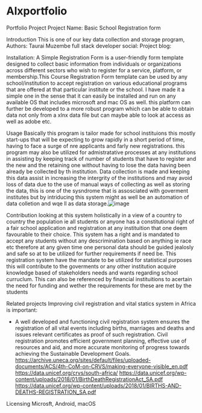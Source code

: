 # Alxportfolio
Portfolio Project
 Project Name: Basic School Registration form

 Introduction 
 This is one of our key data collection and storage program,
 Authors: Taurai Muzembe full stack developer 
 social:
 Project blog:


 Installation:
 A Simple Registration Form is a user-friendly form template designed to collect basic information from individuals or organizations across different sectors who wish to register for a service, platform, or membership.This Course Registration Form template can be used by any school/institution to accept registration on various educational programs that are offered at that particular institute or the school. I have made it a simple one in the sense that it can easily be installed and run on any available OS that includes microsoft and mac OS as well. this platform can further be developed to a more robust program which can be able to obtain data not only from a xlnx data file but can maybe able to look at access as well as adobe etc.

 Usage 
 Basically this program is tailor made for school instituions this mostly start-ups that will be expecting to grow rapidly in a short period of time, having to face a surge of nre applicants and farly new registrations. this program may also be utilized for admistratative processes at any institutions in assisting by keeping track of number of students that have to register and the new and the retaining one without having to lose the data having been already be collected by th institution. Data collection is made and keeping this data assist in increasing the intergrity of the institutions and may avoid loss of data due to the use of manual ways of collecting as well as storing the data, this is one of the sysndrome that is assosciated with goverment institutes but by intriducing this system might as well be an automation of data colletion and wqe ll as data storage.![image](https://github.com/user-attachments/assets/a77da50e-8e4a-4a60-9d14-4475b59ac28f)

Contribution
looking at this system holistically in a view of a country to country the population ie all students or anyone has a constitutional right of a fair school application and registration at any instituition that one deem favourable to their choice. This system has a right and is mandated to accept any students without any descrimination based on anything ie race etc therefore at any given time one personal data should be guided jealosly and safe so at to be utilized for further requirements if need be. This registration system have the mandate to be utilized for statistical purposes this will contribute to the goverments or any other institution acquire knowledge based of stakeholders needs and wants regarding school curruclum. This can also be referenced by financial instituitions to acertain the need for funding and wether the requirements for these are met by the students 

Related projects
Improving civil registration and vital statics system in Africa is important:
- A well developed and functioning civil registration system ensures the registration of all vital events including births, marriages and deaths and issues relevant certificates as proof of such registration. Civil registration promotes efficient government planning, effective use of resources and aid, and more accurate monitoring of progress towards achieving the Sustainable Development Goals.
https://archive.uneca.org/sites/default/files/uploaded-documents/ACS/4th-CoM-on-CRVS/making-everyone-visible_en.pdf 
https://data.unicef.org/crvs/south-africa/
https://data.unicef.org/wp-content/uploads/2018/01/BirthDeathRegistrationAct_SA.pdf
https://data.unicef.org/wp-content/uploads/2018/01/BIRTHS-AND-DEATHS-REGISTRATION_SA.pdf

Licensing
Microsft, Android, macOS
